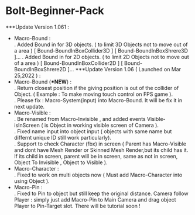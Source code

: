 # Bolt-Beginner-Pack

***Update Version 1.061 : <br />
+ Macro-Bound :  <br />
<span>     </span>. Added Bound in for 3D objects. ( to limit 3D Objects not to move out of a area ) [ Bound-BoundInBoxCollider3D ] [ Bound-BoundInBoxShrere3D ]...
<span>     </span>. Added Bound in for 2D objects. ( to limit 2D Objects not to move out of a area ) [ Bound-BoundInBoxCollider2D ] [ Bound-BoundInBoxShrere2D ]...
***Update Version 1.06 ( Launched on Mar 25,2022 ) : <br />
+ Macro-Bound (<b>*NEW</b>) : <br />
<span>     </span>. Return closest position if the giving position is out of the collider of Object. ( Example : To make moving touch control on FPS game ).  <br />
<span>     </span>. Please fix : Macro-System(input) into Macro-Bound. It will be fix it in next update.
+ Macro-Visible : <br /> 
<span>     </span>. Be renamed from Macro-Invisible , and added events Visible-isInScreen ( is Object in working visible screen of Camera ).  <br />
<span>     </span>. Fixed name input into object input ( objects with same name but differnt unique ID still work particularly).  <br />
<span>     </span>. Support to check Character (fbx) in screen ( Parent has Macro-Visible and dont have Mesh Render or Skinned Mesh Render,but its child has it. If its child in screen, parent will be in screen, same as not in screen, Object To Invisible , Object to Visible ).  <br />
+ Macro-Character : <br /> 
<span>     </span>. Fixed to work on multi objects now ( Must add Macro-Character into using Object ).  <br />
+ Macro-Pin : <br /> 
<span>     </span>. Fixed to Pin to object but still keep the original distance. Camera follow Player : simply just add Macro-Pin to Main Camera and drag object Player to Pin-Target slot. There will be tutorial soon !   <br />
